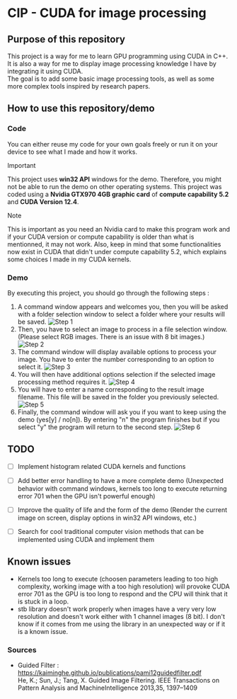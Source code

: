 # CIP - CUDA for image processing

## Purpose of this repository
This project is a way for me to learn GPU programming using CUDA in C++.  
It is also a way for me to display image processing knowledge I have by integrating it using CUDA.  
The goal is to add some basic image processing tools, as well as some more complex tools inspired by research papers.  


## How to use this repository/demo
### Code
You can either reuse my code for your own goals freely or run it on your device to see what I made and how it works.  
> [!IMPORTANT]
> This project uses **win32 API** windows for the demo. Therefore, you might not be able to run the demo on other operating systems.
> This project was coded using a **Nvidia GTX970 4GB graphic card** of **compute capability 5.2** and **CUDA Version 12.4**.  

> [!NOTE]
> This is important as you need an Nvidia card to make this program work and if your CUDA version or compute capability is older than what is mentionned, it may not work.
> Also, keep in mind that some functionalities now exist in CUDA that didn't under compute capability 5.2, which explains some choices I made in my CUDA kernels.  

### Demo
By executing this project, you should go through the following steps :  
 1. A command window appears and welcomes you, then you will be asked with a folder selection window to select a folder where your results will be saved.
    ![Step 1](https://github.com/Bruyq/CIP---Cuda-Image-Processing/assets/162017415/f1a7fff8-3dfa-4d4c-9292-14d3ffeb687d)
 2. Then, you have to select an image to process in a file selection window. (Please select RGB images. There is an issue with 8 bit images.)
    ![Step 2](https://github.com/Bruyq/CIP---Cuda-Image-Processing/assets/162017415/1d76c6a1-ed01-487c-8335-dc6fa138cb17)
 3. The command window will display available options to process your image. You have to enter the number corresponding to an option to select it.
    ![Step 3](https://github.com/Bruyq/CIP---Cuda-Image-Processing/assets/162017415/4003bd15-240e-4bfa-ae10-f1685a54a2da)
 4. You will then have additional options selection if the selected image processing method requires it.
    ![Step 4](https://github.com/Bruyq/CIP---Cuda-Image-Processing/assets/162017415/90866a27-90c2-49f2-8d27-d277943eb1f6)
 5. You will have to enter a name corresponding to the result image filename. This file will be saved in the folder you previously selected.
    ![Step 5](https://github.com/Bruyq/CIP---Cuda-Image-Processing/assets/162017415/081a7a85-0c61-46c4-83c4-5d675997e462)
 6. Finally, the command window will ask you if you want to keep using the demo (yes[y] / no[n]). By entering "n" the program finishes but if you select "y" the program will return to the second step.
     ![Step 6](https://github.com/Bruyq/CIP---Cuda-Image-Processing/assets/162017415/65f6681c-bbba-47ec-9f63-fc7e6654a0ea)



## TODO
- [ ] Implement histogram related CUDA kernels and functions
- [ ] Add better error handling to have a more complete demo (Unexpected behavior with command windows, kernels too long to execute returning error 701 when the GPU isn't powerful enough)
- [ ] Improve the quality of life and the form of the demo (Render the current image on screen, display options in win32 API windows, etc.)
- [ ] Search for cool traditional computer vision methods that can be implemented using CUDA and implement them


## Known issues
- Kernels too long to execute (choosen parameters leading to too high complexity, working image with a too high resolution) will provoke CUDA error 701 as the GPU is too long to respond and the CPU will think that it is stuck in a loop.
- stb library doesn't work properly when images have a very very low resolution and doesn't work either with 1 channel images (8 bit). I don't know if it comes from me using the library in an unexpected way or if it is a known issue.


### Sources
- Guided Filter : https://kaiminghe.github.io/publications/pami12guidedfilter.pdf  
He, K.; Sun, J.; Tang, X. Guided Image Filtering. IEEE Transactions on Pattern Analysis and MachineIntelligence 2013,35, 1397–1409
